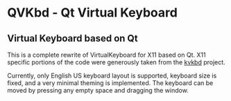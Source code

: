 # QVKbd - Qt Virtual Keyboard

## Virtual Keyboard based on Qt

This is a complete rewrite of VirtualKeyboard for X11 based on Qt.
X11 specific portions of the code were generously taken from the
[kvkbd](https://github.com/KDE/kvkbd) project.

Currently, only English US keyboard layout is supported, keyboard
size is fixed, and a very minimal theming is implemented. The keyboard
can be moved by pressing any empty space and dragging the window.
